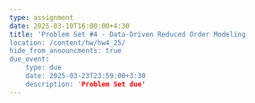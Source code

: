 ```yaml
---
type: assignment
date: 2025-03-10T16:00:00+4:30
title: 'Problem Set #4 - Data-Driven Reduced Order Modeling
location: /content/hw/hw4_25/
hide_from_announcments: true 
due_event: 
    type: due
    date: 2025-03-23T23:59:00+3:30
    description: 'Problem Set due'
---
```


